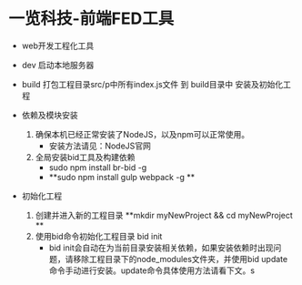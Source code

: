 # 一览科技-前端FED工具

* web开发工程化工具
* dev 启动本地服务器
* build 打包工程目录src/p中所有index.js文件 到 build目录中
安装及初始化工程

* 依赖及模块安装
    1. 确保本机已经正常安装了NodeJS，以及npm可以正常使用。
        * 安装方法请见：NodeJS官网
    2. 全局安装bid工具及构建依赖
        * sudo npm install br-bid -g 
        * **sudo npm install gulp webpack -g **
* 初始化工程
    1. 创建并进入新的工程目录 **mkdir myNewProject && cd myNewProject **
    2. 使用bid命令初始化工程目录 bid init
        * bid init会自动在为当前目录安装相关依赖，如果安装依赖时出现问题，请移除工程目录下的node_modules文件夹，并使用bid update命令手动进行安装。update命令具体使用方法请看下文。s